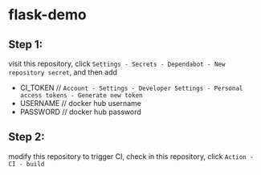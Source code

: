 # flask-demo

## Step 1:
visit this repository, click ```Settings - Secrets - Dependabot - New repository secret```, and then add
- CI_TOKEN // ```Account - Settings - Developer Settings - Personal access tokens - Generate new token```
- USERNAME // docker hub username
- PASSWORD // docker hub password

## Step 2:
modify this repository to trigger CI, check in this repository, click ```Action - CI - build```
